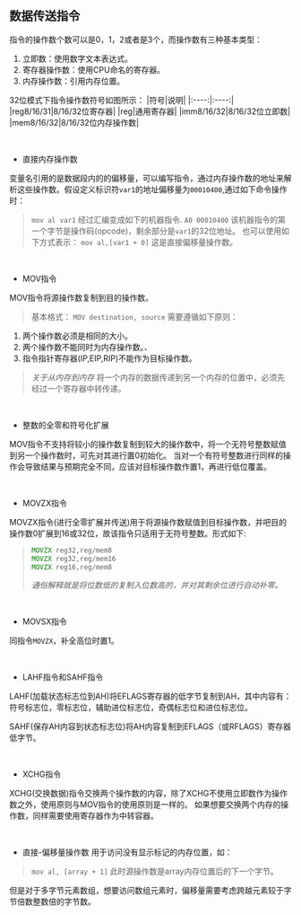 ## 数据传送指令

指令的操作数个数可以是0，1，2或者是3个，而操作数有三种基本类型：

1. 立即数：使用数字文本表达式。
2. 寄存器操作数：使用CPU命名的寄存器。
3. 内存操作数：引用内存位置。

32位模式下指令操作数符号如图所示：
|符号|说明|
|:----:|:----:|
|reg8/16/31|8/16/32位寄存器|
|reg|通用寄存器|
|imm8/16/32|8/16/32位立即数|
|mem8/16/32|8/16/32位内存操作数|

&emsp;

* 直接内存操作数

变量名引用的是数据段内的的偏移量，可以编写指令，通过内存操作数的地址来解析这些操作数。假设定义标识符`var1`的地址偏移量为`00010400`,通过如下命令操作时：
> `mov al var1`
> 经过汇编变成如下的机器指令.
> `A0 00010400`
> 该机器指令的第一个字节是操作码(opcode)，剩余部分是`var1`的32位地址。
> 也可以使用如下方式表示：
> `mov al,[var1 + 0]`
> 这是直接偏移量操作数。

&emsp;

* MOV指令

MOV指令将源操作数复制到目的操作数。
> 基本格式：
> `MOV destination, source`
需要遵循如下原则：

1. 两个操作数必须是相同的大小。
2. 两个操作数不能同时为内存操作数。、
3. 指令指针寄存器(IP,EIP,RIP)不能作为目标操作数。

> _关于从内存到内存_
> 将一个内存的数据传递到另一个内存的位置中，必须先经过一个寄存器中转传递。

&emsp;

* 整数的全零和符号化扩展

MOV指令不支持将较小的操作数复制到较大的操作数中，将一个无符号整数赋值到另一个操作数时，可先对其进行置0初始化。
当对一个有符号整数进行同样的操作会导致结果与预期完全不同，应该对目标操作数作置1，再进行低位覆盖。

&emsp;

* MOVZX指令

MOVZX指令(进行全零扩展并传送)用于将源操作数赋值到目标操作数，并吧目的操作数0扩展到16或32位，故该指令只适用于无符号整数。形式如下:

> ```asm
> MOVZX reg32,reg/mem8
> MOVZX reg32,reg/mem16
> MOVZX reg16,reg/mem8
> ```
>
> _通俗解释就是将位数低的复制入位数高的，并对其剩余位进行自动补零。_

&emsp;

* MOVSX指令

同指令`MOVZX`，补全高位时置1。

&emsp;

* LAHF指令和SAHF指令

LAHF(加载状态标志位到AH)将EFLAGS寄存器的低字节复制到AH，其中内容有：符号标志位，零标志位，辅助进位标志位，奇偶标志位和进位标志位。

SAHF(保存AH内容到状态标志位)将AH内容复制到EFLAGS（或RFLAGS）寄存器低字节。

&emsp;

* XCHG指令

XCHG(交换数据)指令交换两个操作数的内容，除了XCHG不使用立即数作为操作数之外，使用原则与MOV指令的使用原则是一样的。
如果想要交换两个内存的操作数，同样需要使用寄存器作为中转容器。

&emsp;

* 直接-偏移量操作数
用于访问没有显示标记的内存位置，如：

> `mov al, [array + 1]`
> 此时源操作数是array内存位置后的下一个字节。

但是对于多字节元素数组，想要访问数组元素时，偏移量需要考虑跨越元素较于字节倍数整数倍的字节数。
